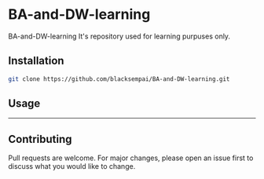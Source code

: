 # BA-and-DW-learning

BA-and-DW-learning It's repository used for learning purpuses only.

## Installation


```bash
git clone https://github.com/blacksempai/BA-and-DW-learning.git
```

## Usage

---

## Contributing
Pull requests are welcome. For major changes, please open an issue first to discuss what you would like to change.
